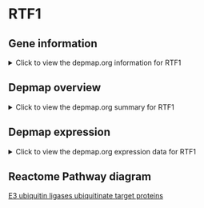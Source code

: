 <h1>RTF1</h1>

<h2>Gene information</h2>
<details>
  <summary>Click to view the depmap.org information for RTF1</summary>
  <iframe src="https://depmap.org/portal/gene/RTF1?tab=about" style="border:none;width:100%;height:800px"></iframe>
</details>

<h2>Depmap overview</h2>
<details>
  <summary>Click to view the depmap.org summary for RTF1</summary>
  <iframe src="https://depmap.org/portal/gene/RTF1?tab=overview" style="border:none;width:100%;height:800px"></iframe>
</details>

<h2>Depmap expression</h2>
<details>
  <summary>Click to view the depmap.org expression data for RTF1</summary>
  <iframe src="https://depmap.org/portal/gene/RTF1?tab=characterization" style="border:none;width:100%;height:800px"></iframe>
</details>



<h2>Reactome Pathway diagram</h2>
<a href="https://reactome.org/PathwayBrowser/#/R-HSA-8866654" target="_BLANK">E3 ubiquitin ligases ubiquitinate target proteins</a>



